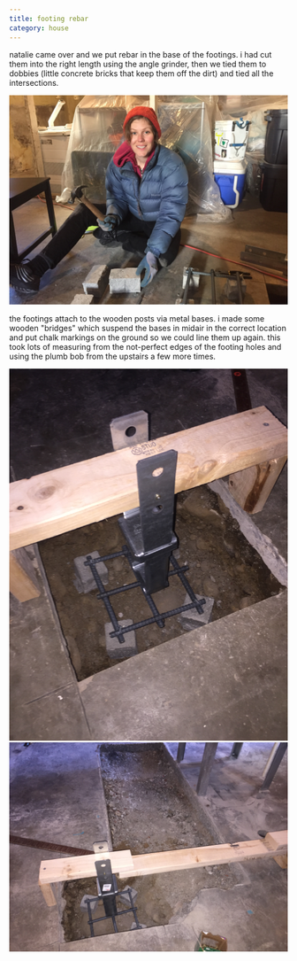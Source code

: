 ```yaml
---
title: footing rebar
category: house
---
```

natalie came over and we put rebar in the base of the footings.
i had cut them into the right length using the angle grinder, then we tied them to dobbies (little concrete bricks that keep them off the dirt) and tied all the intersections.

![natalie hammering apart the dobbies happily](/house/IMG_0136.jpg)

the footings attach to the wooden posts via metal bases.
i made some wooden "bridges" which suspend the bases in midair in the correct location and put chalk markings on the ground so we could line them up again.
this took lots of measuring from the not-perfect edges of the footing holes and using the plumb bob from the upstairs a few more times.

![wooden bracing holding metal post base above footing hole](/house/IMG_0137.jpg)
![wooden bracing holding metal post base above footing hole with old chimney footing](/house/IMG_0138.jpg)
